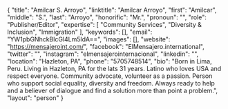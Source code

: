 {
  "title": "Amilcar S. Arroyo",
  "linktitle": "Amilcar Arroyo",
  "first": "Amilcar",
  "middle": "S.",
  "last": "Arroyo",
  "honorific": "Mr.",
  "pronoun": "",
  "role": "Publisher/Editor",
  "expertise": [
    "Community Services",
    "Diversity & Inclusion",
    "Immigration"
  ],
  "keywords": [],
  "email": "YW1pbGNhckBlcGl4Lm5ldA==",
  "images": [],
  "website": "https://mensajeroint.com/",
  "facebook": "ElMensajero.international",
  "twitter": "",
  "instagram": "elmensajerointernacional",
  "linkedin": "",
  "location": "Hazleton, PA",
  "phone": "5705748514",
  "bio": "Born in Lima, Peru. Living in Hazleton, PA for the lats 31 years. Latino who loves USA and respect everyone. Community advocate, volunteer as a passion. Person who support social equality, diversity and freedom. Always ready to help and a believer of dialogue and find a solution more than point a problem.",
  "layout": "person"
}